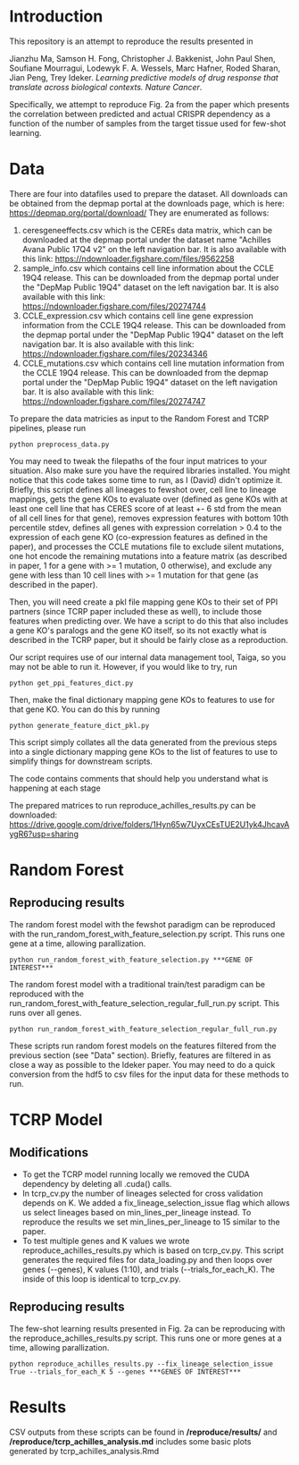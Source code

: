 # Introduction

This repository is an attempt to reproduce the results presented in

Jianzhu Ma, Samson H. Fong, Christopher J. Bakkenist, John Paul Shen, Soufiane Mourragui, Lodewyk F. A. Wessels, Marc Hafner, Roded Sharan, Jian Peng, Trey Ideker.  *Learning predictive models of drug response that translate across biological contexts. Nature Cancer*.

Specifically, we attempt to reproduce Fig. 2a from the paper which presents the correlation between predicted and actual CRISPR dependency as a function of the number of samples from the target tissue used for few-shot learning.

# Data

There are four into datafiles used to prepare the dataset.
All downloads can be obtained from the depmap portal at the downloads page, which is here: https://depmap.org/portal/download/
They are enumerated as follows:

1. ceresgeneeffects.csv which is the CEREs data matrix, which can be downloaded at the depmap portal under the dataset name "Achilles Avana Public 17Q4 v2" on the left navigation bar. It is also available with this link: https://ndownloader.figshare.com/files/9562258
2. sample_info.csv which contains cell line information about the CCLE 19Q4 release. This can be downloaded from the depmap portal under the "DepMap Public 19Q4" dataset on the left navigation bar. It is also available with this link: https://ndownloader.figshare.com/files/20274744
3. CCLE_expression.csv which contains cell line gene expression information from the CCLE 19Q4 release. This can be downloaded from the depmap portal under the "DepMap Public 19Q4" dataset on the left navigation bar. It is also available with this link: https://ndownloader.figshare.com/files/20234346
4. CCLE_mutations.csv which contains cell line mutation information from the CCLE 19Q4 release. This can be downloaded from the depmap portal under the "DepMap Public 19Q4" dataset on the left navigation bar. It is also available with this link: https://ndownloader.figshare.com/files/20274747

To prepare the data matricies as input to the Random Forest and TCRP pipelines, please run

```python preprocess_data.py```

You may need to tweak the filepaths of the four input matrices to your situation. Also make sure you have the required libraries installed. You might notice that this code takes some time to run, as I (David) didn't optimize it. Briefly, this script defines all lineages to fewshot over, cell line to lineage mappings, gets the gene KOs to evaluate over (defined as gene KOs with at least one cell line that has CERES score of at least +- 6 std from the mean of all cell lines for that gene), removes expression features with bottom 10th percentile stdev, defines all genes with expression correlation > 0.4 to the expression of each gene KO (co-expression features as defined in the paper), and processes the CCLE mutations file to exclude silent mutations, one hot encode the remaining mutations into a feature matrix (as described in paper, 1 for a gene with >= 1 mutation, 0 otherwise), and exclude any gene with less than 10 cell lines with >= 1 mutation for that gene (as described in the paper).

Then, you will need create a pkl file mapping gene KOs to their set of PPI partners (since TCRP paper included these as well), to include those features when predicting over. We have a script to do this that also includes a gene KO's paralogs and the gene KO itself, so its not exactly what is described in the TCRP paper, but it should be fairly close as a reproduction.

Our script requires use of our internal data management tool, Taiga, so you may not be able to run it. However, if you would like to try, run

```python get_ppi_features_dict.py```

Then, make the final dictionary mapping gene KOs to features to use for that gene KO. You can do this by running

```python generate_feature_dict_pkl.py```

This script simply collates all the data generated from the previous steps into a single dictionary mapping gene KOs to the list of features to use to simplify things for downstream scripts.

The code contains comments that should help you understand what is happening at each stage

The prepared matrices to run reproduce_achilles_results.py can be downloaded: https://drive.google.com/drive/folders/1Hyn65w7UyxCEsTUE2U1yk4JhcavAygR6?usp=sharing

# Random Forest

## Reproducing results

The random forest model with the fewshot paradigm can be reproduced with the run_random_forest_with_feature_selection.py script. This runs one gene at a time, allowing parallization.

```python run_random_forest_with_feature_selection.py ***GENE OF INTEREST***```

The random forest model with a traditional train/test paradigm can be reproduced with the run_random_forest_with_feature_selection_regular_full_run.py script. This runs over all genes.

```python run_random_forest_with_feature_selection_regular_full_run.py```

These scripts run random forest models on the features filtered from the previous section (see "Data" section). Briefly, features are filtered in as close a way as possible to the Ideker paper. You may need to do a quick conversion from the hdf5 to csv files for the input data for these methods to run.

# TCRP Model

## Modifications

* To get the TCRP model running locally we removed the CUDA dependency by deleting all .cuda() calls.
* In tcrp_cv.py the number of lineages selected for cross validation depends on K. We added a fix_lineage_selection_issue flag which allows us select lineages based on min_lines_per_lineage instead. To reproduce the results we set min_lines_per_lineage to 15 similar to the paper.
* To test multiple genes and K values we wrote reproduce_achilles_results.py which is based on tcrp_cv.py. This script generates the required files for data_loading.py and then loops over genes (--genes), K values (1:10), and trials (--trials_for_each_K). The inside of this loop is identical to tcrp_cv.py.

## Reproducing results

The few-shot learning results presented in Fig. 2a can be reproducing with the reproduce_achilles_results.py script. This runs one or more genes at a time, allowing parallization.

```python reproduce_achilles_results.py --fix_lineage_selection_issue True --trials_for_each_K 5 --genes ***GENES OF INTEREST***```

# Results

CSV outputs from these scripts can be found in **/reproduce/results/** and **/reproduce/tcrp_achilles_analysis.md** includes some basic plots generated by tcrp_achilles_analysis.Rmd
